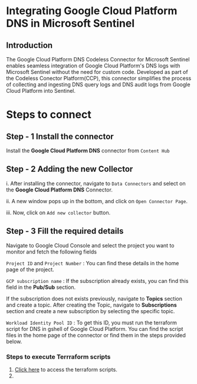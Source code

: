 # Integrating Google Cloud Platform DNS in Microsoft Sentinel
## Introduction
The Google Cloud Platform DNS Codeless Connector for Microsoft Sentinel enables seamless integration of Google Cloud Platform's DNS logs with Microsoft Sentinel without the need for custom code. Developed as part of the Codeless Conector Platform(CCP), this connector simplifies the process of collecting and ingesting DNS query logs and DNS audit logs from Google Cloud Platform into Sentinel.
# Steps to connect
## Step - 1 Install the connector
Install the **Google Cloud Platform DNS** connector from `Content Hub`
## Step - 2 Adding the new Collector
i. After installing the connector, navigate to `Data Connectors` and select on the **Google Cloud Platform DNS** Connector.

ii. A new window pops up in the bottom, and click on `Open Connector Page`. 

iii. Now, click on `Add new collector` button.
## Step - 3 Fill the required details
Navigate to Google Cloud Console and select the project you want to monitor and fetch the following fields

`Project ID` and `Project Number` : You can find these details in the home page of the project.

`GCP subscription name` : If the subscription already exists, you can find this field in the **Pub/Sub** section.

If the subscription does not exists previously, navigate to **Topics** section and create a topic. After creating the Topic, navigate to **Subscriptions** section and create a new subscription by selecting the specific topic.

`Workload Identity Pool ID` : To get this ID, you must run the terraform script for DNS in gshell of Google Cloud Platform. You can find the script files in the home page of the connector or find them in the steps provided below.
### Steps to execute Terrraform scripts
1. [Click here](https://github.com/v-pmalreddy/GCPDNS_CCP/tree/main/GCPDNSLogsSetup) to access the terraform scripts.
2. 

